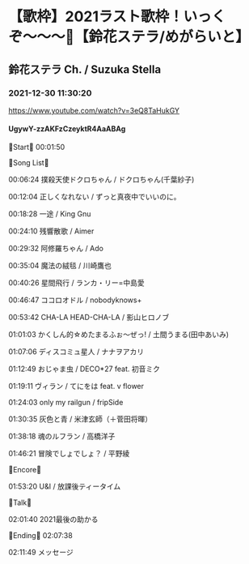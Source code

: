 # 【歌枠】2021ラスト歌枠！いっくぞ〜〜〜🔔【鈴花ステラ/めがらいと】

## 鈴花ステラ Ch. / Suzuka Stella

### 2021-12-30 11:30:20

https://www.youtube.com/watch?v=3eQ8TaHukGY

#### UgywY-zzAKFzCzeyktR4AaABAg

🔔Start🔔 00:01:50



🔔Song List🔔

00:06:24 撲殺天使ドクロちゃん / ドクロちゃん(千葉紗子)

00:12:04 正しくなれない / ずっと真夜中でいいのに。

00:18:28 一途 / King Gnu

00:24:10 残響散歌 / Aimer

00:29:32 阿修羅ちゃん / Ado

00:35:04 魔法の絨毯 / 川崎鷹也

00:40:26 星間飛行 / ランカ・リー=中島愛

00:46:47 ココロオドル / nobodyknows+

00:53:42 CHA-LA HEAD-CHA-LA / 影山ヒロノブ

01:01:03 かくしん的☆めたまるふぉ〜ぜっ! / 土間うまる(田中あいみ)

01:07:06 ディスコミュ星人 / ナナヲアカリ

01:12:49 おじゃま虫 / DECO*27 feat. 初音ミク

01:19:11 ヴィラン / てにをは feat. v flower

01:24:03 only my railgun / fripSide

01:30:35 灰色と青 / 米津玄師（＋菅田将暉）

01:38:18 魂のルフラン / 高橋洋子

01:46:21 冒険でしょでしょ？ / 平野綾



🔔Encore🔔

01:53:20 U&I / 放課後ティータイム



🔔Talk🔔

02:01:40 2021最後の助かる



🔔Ending🔔 02:07:38

02:11:49 メッセージ

